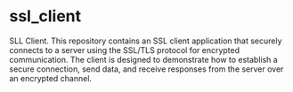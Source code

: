 # ssl_client
SLL Client. This repository contains an SSL client application that securely connects to a server using the SSL/TLS protocol for encrypted communication. The client is designed to demonstrate how to establish a secure connection, send data, and receive responses from the server over an encrypted channel.
